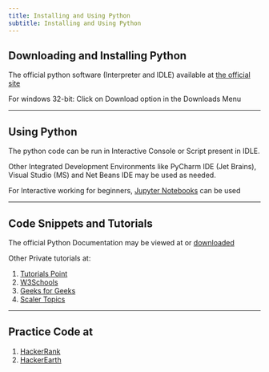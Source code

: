 ```yaml
---
title: Installing and Using Python
subtitle: Installing and Using Python
---
```


## Downloading and Installing Python

The official python software (Interpreter and IDLE) available at [the official site](https://www.python.org)

For windows 32-bit: Click on Download option in the Downloads Menu

---

## Using Python

The python code can be run in Interactive Console or Script present in IDLE.

Other Integrated Development Environments like PyCharm IDE (Jet Brains), Visual Studio (MS) and Net Beans IDE may be used as needed.

For Interactive working for beginners, [Jupyter Notebooks](https://jupyter.org) can be used

---

## Code Snippets and Tutorials

The official Python Documentation may be viewed at or [downloaded](https://docs.python.org/)

Other Private tutorials at:

1. [Tutorials Point](https://www.tutorialspoint.com/python/index.htm)
2. [W3Schools](https://www.w3schools.com/python/)
3. [Geeks for Geeks](https://www.geeksforgeeks.org/python-programming-language/)
4. [Scaler Topics](https://www.scaler.com/topics/python/what-is-python/)

---

## Practice Code at

1. [HackerRank](https://www.hackerrank.com/)
2. [HackerEarth](https://www.hackerearth.com/)
